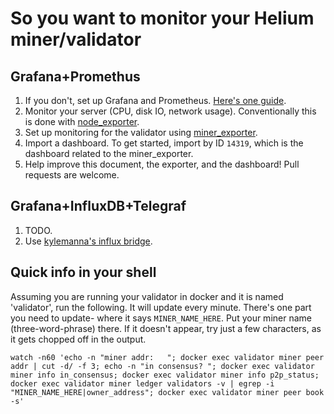 # So you want to monitor your Helium miner/validator

## Grafana+Promethus
1. If you don't, set up Grafana and Prometheus. [Here's one guide](https://devconnected.com/how-to-setup-grafana-and-prometheus-on-linux/).
2. Monitor your server (CPU, disk IO, network usage). Conventionally this is done with [node\_exporter](https://github.com/prometheus/node_exporter).
3. Set up monitoring for the validator using [miner\_exporter](https://github.com/tedder/miner_exporter).
4. Import a dashboard. To get started, import by ID `14319`, which is the dashboard related to the miner\_exporter.
5. Help improve this document, the exporter, and the dashboard! Pull requests are welcome.

## Grafana+InfluxDB+Telegraf
1. TODO.
2. Use [kylemanna's influx bridge](https://github.com/kylemanna/helium-validator-influx).

## Quick info in your shell
Assuming you are running your validator in docker and it is named 'validator', run the following. It will update every minute. There's one part you need to update- where it says `MINER_NAME_HERE`. Put your miner name (three-word-phrase) there. If it doesn't appear, try just a few characters, as it gets chopped off in the output.
```
watch -n60 'echo -n "miner addr:   "; docker exec validator miner peer addr | cut -d/ -f 3; echo -n "in consensus? "; docker exec validator miner info in_consensus; docker exec validator miner info p2p_status; docker exec validator miner ledger validators -v | egrep -i "MINER_NAME_HERE|owner_address"; docker exec validator miner peer book -s'
```

